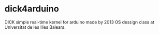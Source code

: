dick4arduino
============

DICK simple real-time kernel for arduino made by 2013 OS dessign class at Universitat de les Illes Balears.
